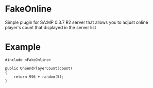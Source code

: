 # FakeOnline
Simple plugin for SA:MP 0.3.7 R2 server that allows you to adjust online player's count that displayed in the server list

# Example
```pawn
#include <FakeOnline>

public OnSendPlayerCount(count)
{
	return 996 + random(5);
}
```
